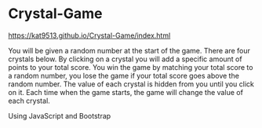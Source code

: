 # Crystal-Game
https://kat9513.github.io/Crystal-Game/index.html

You will be given a random number at the start of the game. There are four crystals below. By clicking on a crystal you will add a specific amount of points to your total score. You win the game by matching your total score to a random number, you lose the game if your total score goes above the random number. The value of each crystal is hidden from you until you click on it. Each time when the game starts, the game will change the value of each crystal.

Using JavaScript and Bootstrap
